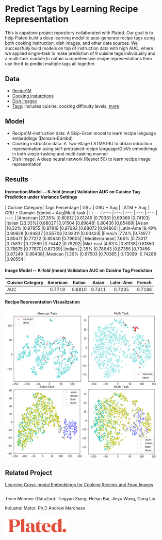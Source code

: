 # Predict Tags by Learning Recipe Representation  

This is capstone project repository collaborated with Plated. Our goal is to help Plated build a deep learning model to auto-generate recipe tags using both cooking instruction, dish images, and other data sources. We successfully build models on top of instruction data with high AUC, where we applied single-task to make prediction of 9 cuisine tags individually and a multi-task module to obtain comprehensive recipe representations then use the it to predict multiple tags all together.

## Data
* [Recipe1M](http://im2recipe.csail.mit.edu/dataset/download/)
* [Cooking Insturctions](/data/data_sample.pdf)
* [Dish Images](/data/data_sample.pdf)
* [Tags](/data/Tags_structure_self.csv): includes cuisine, cooking difficulty levels, [more](/data/Tags_structure_self.csv)

## Model
* Recipe1M-instruction data: A Skip-Gram model to learn recipe language embeddings (Domain-Edmbd)
* Cooking instruction data: A Two-Stage LSTM/GRU to obtain intruction representation using self-pretrained recipe language/GloVe embeddings in both single-tasking and multi-tasking manner
* Dish Image: A deep neural network (Resnet 50) to learn recipe image representation

## Results
#### Instruction Model -- K-fold (mean) Validation AUC on Cuisine Tag Prediction under Variance Settings
| Cuisine Category| Tags Percentage	| GRU 	| GRU + Aug	| LSTM + Aug	| GRU + Domain-Edmbd + Aug|Multi-task |
| :--- :|:---:	|:---:	|:---:	|:---:		|:---:		| :---: 	|
|American |27.35% |0.80612 |0.81249 |0.79381 |0.69369 |0.74103|
|Italian |23.33%| 0.88027 |0.91504 |0.89848| 0.80436 |0.85489|
|Asian |18.22% |0.97855 |0.97919 |0.97982 |0.88072 |0.94860|
|Latin-Ame |9.49% |0.90628 |0.94837 |0.85706 |0.92311 |0.93433|
|French |7.74% |0.74977 |0.80471 |0.77272 |0.85640 |0.79605|
| Mediterranean| 7.66% |0.73317 |0.75837 |0.72589 |0.75442 |0.79292|
|Mid-east |4.63% |0.81138| 0.81850 |0.78675 |0.77870| 0.87369|
|Indian |2.35% |0.78643 |0.87356 |0.73456 |0.87249 |0.88438|
|Mexican |1.36% |0.67503 |0.70365 | 0.73999 |0.74288 |0.90554|

#### Image Model -- K-fold (mean) Validation AUC on Cuisine Tag Prediction
| Cuisine Category| American | Italian| Asian|Latin-Ame|French|
| :--- 	|:---:	|:---:	|:---:	|:---:	|:---:	|
| AUC| 0.7719| 0.8810| 0.7411| 0.7235| 0.7188|

#### Recipe Representation Visualization
![Recipe Embedding](https://github.com/NYU-CDS-Capstone-Project/Plated_Recipe_Tags_Predict/blob/master/pics/Recipe%20Representation.png)

## Related Project 
[Learning Cross-modal Embeddings for Cooking Recipes and Food Images](http://pic2recipe.csail.mit.edu)

## 
Team Member (DataZoo): Tingyan Xiang, Hetian Bai, Jieyu Wang, Cong Liu

Industral Metor: Ph.D Andrew Marchese 

![Logo](pics/logo_image.png) 
